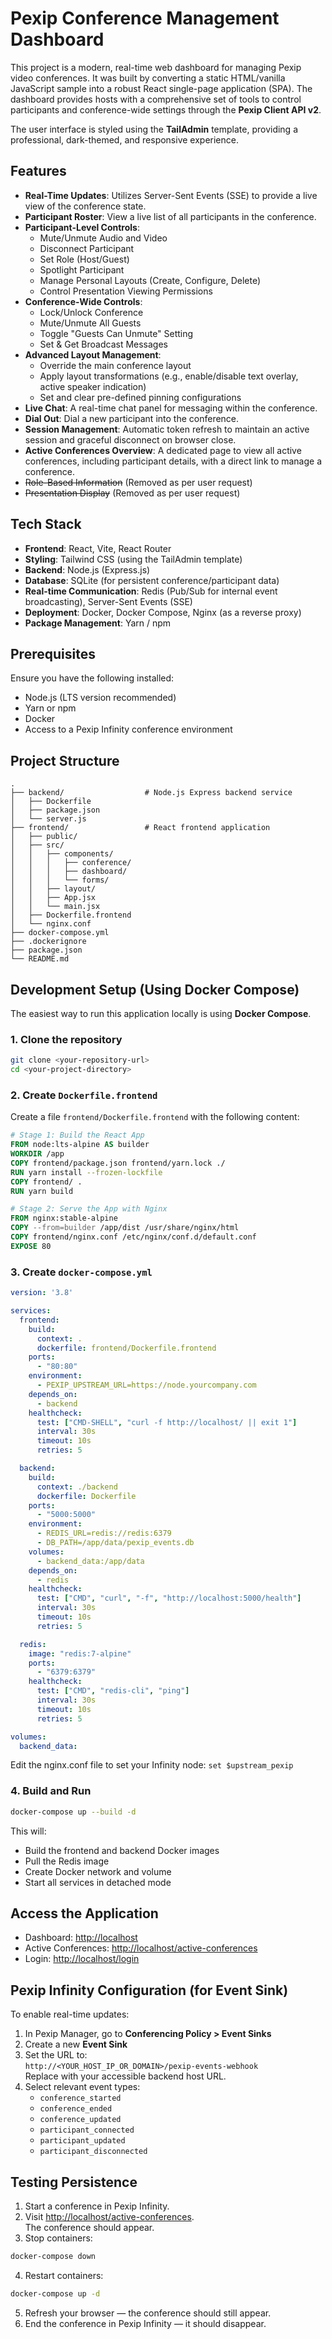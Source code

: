 # Pexip Conference Management Dashboard

This project is a modern, real-time web dashboard for managing Pexip video conferences. It was built by converting a static HTML/vanilla JavaScript sample into a robust React single-page application (SPA). The dashboard provides hosts with a comprehensive set of tools to control participants and conference-wide settings through the **Pexip Client API v2**.

The user interface is styled using the **TailAdmin** template, providing a professional, dark-themed, and responsive experience.

## Features

- **Real-Time Updates**: Utilizes Server-Sent Events (SSE) to provide a live view of the conference state.
- **Participant Roster**: View a live list of all participants in the conference.
- **Participant-Level Controls**:
  - Mute/Unmute Audio and Video  
  - Disconnect Participant  
  - Set Role (Host/Guest)  
  - Spotlight Participant  
  - Manage Personal Layouts (Create, Configure, Delete)  
  - Control Presentation Viewing Permissions
- **Conference-Wide Controls**:
  - Lock/Unlock Conference  
  - Mute/Unmute All Guests  
  - Toggle "Guests Can Unmute" Setting  
  - Set & Get Broadcast Messages
- **Advanced Layout Management**:
  - Override the main conference layout  
  - Apply layout transformations (e.g., enable/disable text overlay, active speaker indication)  
  - Set and clear pre-defined pinning configurations
- **Live Chat**: A real-time chat panel for messaging within the conference.
- **Dial Out**: Dial a new participant into the conference.
- **Session Management**: Automatic token refresh to maintain an active session and graceful disconnect on browser close.
- **Active Conferences Overview**: A dedicated page to view all active conferences, including participant details, with a direct link to manage a conference.
- ~~Role-Based Information~~ (Removed as per user request)  
- ~~Presentation Display~~ (Removed as per user request)

## Tech Stack

- **Frontend**: React, Vite, React Router  
- **Styling**: Tailwind CSS (using the TailAdmin template)  
- **Backend**: Node.js (Express.js)  
- **Database**: SQLite (for persistent conference/participant data)  
- **Real-time Communication**: Redis (Pub/Sub for internal event broadcasting), Server-Sent Events (SSE)  
- **Deployment**: Docker, Docker Compose, Nginx (as a reverse proxy)  
- **Package Management**: Yarn / npm

## Prerequisites

Ensure you have the following installed:

- Node.js (LTS version recommended)  
- Yarn or npm  
- Docker  
- Access to a Pexip Infinity conference environment

## Project Structure

```
.
├── backend/                  # Node.js Express backend service
│   ├── Dockerfile
│   ├── package.json
│   └── server.js
├── frontend/                 # React frontend application
│   ├── public/
│   ├── src/
│   │   ├── components/
│   │   │   ├── conference/
│   │   │   ├── dashboard/
│   │   │   └── forms/
│   │   ├── layout/
│   │   ├── App.jsx
│   │   └── main.jsx
│   ├── Dockerfile.frontend
│   └── nginx.conf
├── docker-compose.yml
├── .dockerignore
├── package.json
└── README.md
```

## Development Setup (Using Docker Compose)

The easiest way to run this application locally is using **Docker Compose**.

### 1. Clone the repository

```bash
git clone <your-repository-url>
cd <your-project-directory>
```

### 2. Create `Dockerfile.frontend`

Create a file `frontend/Dockerfile.frontend` with the following content:

```dockerfile
# Stage 1: Build the React App
FROM node:lts-alpine AS builder
WORKDIR /app
COPY frontend/package.json frontend/yarn.lock ./
RUN yarn install --frozen-lockfile
COPY frontend/ .
RUN yarn build

# Stage 2: Serve the App with Nginx
FROM nginx:stable-alpine
COPY --from=builder /app/dist /usr/share/nginx/html
COPY frontend/nginx.conf /etc/nginx/conf.d/default.conf
EXPOSE 80
```

### 3. Create `docker-compose.yml`

```yaml
version: '3.8'

services:
  frontend:
    build:
      context: .
      dockerfile: frontend/Dockerfile.frontend
    ports:
      - "80:80"
    environment:
      - PEXIP_UPSTREAM_URL=https://node.yourcompany.com
    depends_on:
      - backend
    healthcheck:
      test: ["CMD-SHELL", "curl -f http://localhost/ || exit 1"]
      interval: 30s
      timeout: 10s
      retries: 5

  backend:
    build:
      context: ./backend
      dockerfile: Dockerfile
    ports:
      - "5000:5000"
    environment:
      - REDIS_URL=redis://redis:6379
      - DB_PATH=/app/data/pexip_events.db
    volumes:
      - backend_data:/app/data
    depends_on:
      - redis
    healthcheck:
      test: ["CMD", "curl", "-f", "http://localhost:5000/health"]
      interval: 30s
      timeout: 10s
      retries: 5

  redis:
    image: "redis:7-alpine"
    ports:
      - "6379:6379"
    healthcheck:
      test: ["CMD", "redis-cli", "ping"]
      interval: 30s
      timeout: 10s
      retries: 5

volumes:
  backend_data:
```

Edit the nginx.conf file to set your Infinity node: `set $upstream_pexip`

### 4. Build and Run

```bash
docker-compose up --build -d
```

This will:

- Build the frontend and backend Docker images  
- Pull the Redis image  
- Create Docker network and volume  
- Start all services in detached mode

## Access the Application

- Dashboard: [http://localhost](http://localhost)  
- Active Conferences: [http://localhost/active-conferences](http://localhost/active-conferences)  
- Login: [http://localhost/login](http://localhost/login)

## Pexip Infinity Configuration (for Event Sink)

To enable real-time updates:

1. In Pexip Manager, go to **Conferencing Policy > Event Sinks**
2. Create a new **Event Sink**
3. Set the URL to:  
   `http://<YOUR_HOST_IP_OR_DOMAIN>/pexip-events-webhook`  
   Replace with your accessible backend host URL.
4. Select relevant event types:
   - `conference_started`  
   - `conference_ended`  
   - `conference_updated`  
   - `participant_connected`  
   - `participant_updated`  
   - `participant_disconnected`

## Testing Persistence

1. Start a conference in Pexip Infinity.  
2. Visit [http://localhost/active-conferences](http://localhost/active-conferences).  
   The conference should appear.
3. Stop containers:

```bash
docker-compose down
```

4. Restart containers:

```bash
docker-compose up -d
```

5. Refresh your browser — the conference should still appear.  
6. End the conference in Pexip Infinity — it should disappear.

